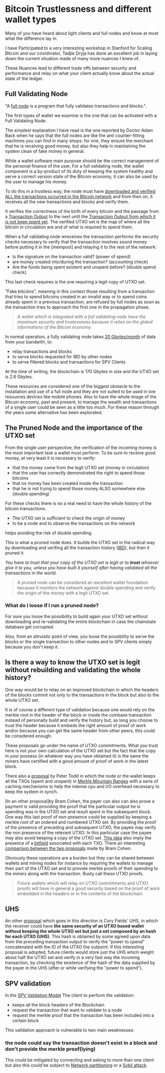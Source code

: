 # Bitcoin Trustlessness and different wallet types

Many of you have heard about light clients and full nodes and know at most what
the difference lay in.

I have Participated to a very interesting workshop in Stanford for Scaling Bitcoin
and our coordinator, Tadjie Dryja has done an excellent job in
laying down the current situation made of many more nuances I knew of.

These Nuances lead to different trade offs between security and performance
and relay on what your client actually know about the actual state of
the ledger.

## Full Validating Node

"A [full node][fullNode] is a program that fully validates transactions and blocks.".

The first types of wallet we examine is the one that can be activated with a Full 
Validating Node.

The simplest explanation I have read is the one reported by Doctor Adam Back when he
says that the full nodes are like the anti counter-fitting machines you can
find in many shops: for one, they ensure the merchant that he is receiving good money,
but also they help in maintaining the system clean of fake money in general.

While a wallet software main purpose should be the correct management of the personal 
finance of the user, For a full validating node, the wallet component is a by-product 
of its duty of keeping the system healthy and serve a correct version state of the 
Bitcoin economy, it can also be used by the user to manage his money.

To do this in a trustless way, the node must have [downloaded and verified ALL the 
transactions occurred in the Bitcoin network][IBD] and from then on, it receives all the new 
transactions and blocks and verify them.

It verifies the correctness of the birth of every bitcoin and the passage from a [Transaction 
Output][TXO] to the next until the [Transaction Output from which it is not been spent yet][UTXO].
The verified UTXO set is the map of where all the bitcoin in circulation are and of 
what is required to spend them. 

When a full validating node wreceives the transaction performs the security
checks necessary to verify that the transaction involves sound money before
putting it in the [mempool] and relaying it to the rest of the network:

* Is the signature on the transaction valid? (power of spend)
* are money created into/during the transaction? (accounting check)
* Are the funds being spent existent and unspent before? (double spend check)

This last check requires is the one requiring a legit copy of UTXO set.

"Fake bitcoins", meaning in this context those resulting from a transaction that 
tries to spend bitcoins created in an invalid way or to spend coins already 
spent in a previous transaction, are refused by full nodes as soon as the 
transaction tries to approach the first one in the propagation phase.

>*A wallet which is integrated with a full validating node have the maximum security 
and truslessness because it relies on the global informations of the Bitcoin economy*

In normal operation, a fully validating node takes [20 Gbytes/month][MinimumRequirements]
of data from your bandwith, to:

* relay transactions and blocks
* to serve blocks requested for IBD by other nodes
* to serve filtered blocks and transactions for SPV Clients

At the time of writing, the blockchain is 170 Gbytes in size and the UTXO set
is 2.6 Gbytes.

These resources are considered one of the biggest obstacle to the installation
and use of a full node and they are not suited to be used in low resources 
devices like mobile phones. Also to have the whole image of the Bitcoin economy, 
past and present, to manage the wealth and transactions of a single user could be 
seen as a little too much. For these reason through the years some alternative 
has been explorated.

## The Pruned Node and the importance of the UTXO set

From the single user perspective, the verification of the incoming money is the 
most important task a wallet must perform. To be sure to receive good money, at 
very least it is necessary to verify:

* that the money come from the legit UTXO set (money in circulation)
* that the user has correctly demonstrated the right to spend those bitcoins
* that no money has been created inside the transaction
* that he is not trying to spend those money ALSO somewhere else (double spending)

For these checks there is no a real need to have the whole history of the bitcoin 
transactions.

* The UTXO set is sufficient to check the origin of money
* to be a node and to observe the transactions on the network

helps avoiding the risk of double spending.

This is what a pruned node does. It builds the UTXO set in the radical way by 
downloading and verifing all the transaction history ([IBD]), but then it pruned it.

*You have to trust that your copy of the UTXO set is legit or to **trust** 
whoever give it to you, unless you have built it yourself after having 
validated all the transactions in the world.*

>A pruned node can be considered an excellent wallet foundation because it monitors 
the network against double spending and verify the origin of the money with a legit 
UTXO set.

### What do I loose if I run a pruned node?

For sure you loose the possibility to build again your UTXO set without
downloading and re-validating the entire blockchain in case the chainstate
database get corrupted.

Also, from an altruistic point of view, you loose the possibility to serve
the blocks or the single transaction to other nodes and to SPV clients
simply because you don't keep it.


## Is there a way to know the UTXO set is legit without rebuilding and validating the whole history?

One way would be to relay on an improved blockchain in which the headers of 
the blocks commit not only to the transactions in the block but also to the 
whole UTXO set. 

It is of course a different type of validation because one would rely 
on the merkle root in the header of the block or inside the coinbase 
transaction instead of personally build and verify the history but, 
as long you choose to trust the header because it embeds the right amount 
of proof of work and/or because you can get the same header from other 
peers, this could be considered enough.

These proposals go under the name of UTXO commitments.
What you trust here is not your own calculation of the UTXO set but the fact
that the copy in your possess (in whatever way you have obtained it) is the
same the miners have certified with a good amount of proof of work in the 
latest block.

There also a [proposal][TXOCommitments] by Peter Todd in which the node or 
the wallet keeps all the TXOs (spent and unspent) in [Merkle Mountain Ranges][MMR] 
with a serie of caching mechanisms to help the intense cpu and I/O overhead 
necessary to keep the system in synch.

[In an other proposal]by Bram Cohen, the payer can also can also prove a 
payment is valid providing the proof that the particular output he is spending 
was in the UTXO set and result spent in the subsequent block. 
One way this last proof of non-presence could be supplied by keeping a merkle 
root of an ordered and numbered UTXO set. By providing the proof of the 
presence of preceding and subsequent UTXO, the payee may verify the non 
presence of the relevant UTXO. In this particular case the payee may also 
avoid keeping a copy of the UTXO set. [This idea][UTXOProofs] also imply the presence of a [bitfield][TXOBitfields] 
associated with each TXO. There an interesting [comparison between the two 
proposals](https://lists.linuxfoundation.org/pipermail/bitcoin-dev/2016-June/012758.html)
made by Bram Cohen. 

Obviously these operations are a burden but they can be shared between wallets
and mining nodes for instance by requiring the wallets to manage their part
of the UTXO set and to provide merkle proofs of their spending to the miners
along with the transaction. Rusty call these UTXO proofs.

>Future wallets which will relay on UTXO commitments and UTXO proofs 
will have in general a good security based on the proof of work embedded in 
the headers or in the contents of the blockchain.


## UHS

An other [proposal][UHS] which goes in this direction is Cory Fields' UHS, in which 
the receiver could have **the same security of an UTXO based wallet without keeping the 
whole UTXO set but just a set composed by an hash for each UTXO (UHS)**.
This hash is obtained by some agreed upon data from the preceding transaction 
output to verify the "power to spend" concatenated with the ID of the UTXO the outpoint. 
If this interesting proposal is adopted, future clients would store just 
the UHS which weight about half the UTXO set and verify in a very fast way 
the incoming transaction, by checking the existence of the hash of the data supplied 
by the payer in the UHS (after or while verifying the "power to spend").

## SPV validation

In the [SPV Validation Model][SPVValidation] The client to perform the validation:

* keeps all the block headers of the Blockchain
* request the transaction that want to validate to a node
* request the merkle proof that the transaction has been included into a certain block

This validation approach is vulnerable to two main weaknesses:

### the node could say the transaction doesn't exist in a block and don't provide the merkle proof(lying)

This could be mitigated by connecting and asking to more than one client but also this could be subject to [Network partitioning][NetworkPartitioning] or a [Sybil attack][SybilAttack].


[fullNode]: https://btcinformation.org/en/full-node
[MinimumRequirements]: https://btcinformation.org/en/full-node#minimum-requirements
[IBD]: https://btcinformation.org/en/glossary/initial-block-download
[TXO]: https://btcinformation.org/en/glossary/output
[UTXO]: https://btcinformation.org/en/glossary/unspent-transaction-output
[TXOCommitments]: https://petertodd.org/2016/delayed-txo-commitments
[MMR]: https://lists.linuxfoundation.org/pipermail/bitcoin-dev/2017-February/013592.html
[UTXOProofs]: https://diyhpl.us/wiki/transcripts/sf-bitcoin-meetup/2017-07-08-bram-cohen-merkle-sets/
[TXOBitfields]: https://lists.linuxfoundation.org/pipermail/bitcoin-dev/2017-March/013928.html
[UHS]: https://lists.linuxfoundation.org/pipermail/bitcoin-dev/2018-May/015967.html
[SPVValidation]: https://btcinformation.org/en/developer-guide#simplified-payment-verification-spv
[NetworkPartitioning]: https://news.ycombinator.com/item?id=14594172
[SybilAttack]: https://en.wikipedia.org/wiki/Sybil_attack
